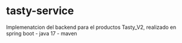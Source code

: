 # tasty-service
Implemenatcion del backend para el productos Tasty_V2, realizado en spring boot - java 17 - maven
